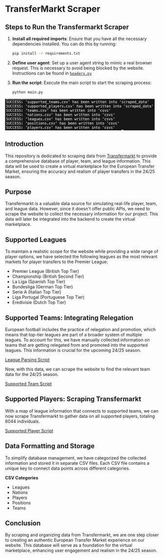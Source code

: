 # TransferMarkt Scraper

## Steps to Run the Transfermarkt Scraper

1. **Install all required imports**:
    Ensure that you have all the necessary dependencies installed. You can do this by running:
    ```bash
    pip install -r requirements.txt
    ```

2. **Define user agent**:
    Set up a user agent string to mimic a real browser request. This is necessary to avoid being blocked by the website. Instructions can be found in [`headers.py`](https://github.com/athom031/Dream-Team-Transfers/blob/main/transfermarkt_scraper/constants/headers.py)


3. **Run the script**:
    Execute the main script to start the scraping process:
    ```bash
    python main.py
    ```
    
![Demo](Demo.png)

## Introduction

This repository is dedicated to scraping data from [Transfermarkt](https://www.transfermarkt.com) to provide a comprehensive database of player, team, and league information. This data will be used to create a virtual marketplace for the European Transfer Market, ensuring the accuracy and realism of player transfers in the 24/25 season.

## Purpose

Transfermarkt is a valuable data source for simulating real-life player, team, and league data. However, since it doesn't offer public APIs, we need to scrape the website to collect the necessary information for our project. This data will later be integrated into the backend to create the virtual marketplace.

## Supported Leagues

To maintain a realistic scope for the website while providing a wide range of player options, we have selected the following leagues as the most relevant markets for player transfers to the Premier League:

- Premier League (British Top Tier)
- Championship (British Second Tier)
- La Liga (Spanish Top Tier)
- Bundesliga (German Top Tier)
- Serie A (Italian Top Tier)
- Liga Portugal (Portuguese Top Tier)
- Eredivisie (Dutch Top Tier)

## Supported Teams: Integrating Relegation

European football includes the practice of relegation and promotion, which means that top-tier leagues are part of a broader system of multiple leagues. To account for this, we have manually collected information on teams that are getting relegated from and promoted into the supported leagues. This information is crucial for the upcoming 24/25 season.

[League Parsing Script](https://github.com/athom031/Dream-Team-Transfers/blob/main/transfermarkt_scraper/constants/leagues_to_parse.py)

Now, with this data, we can scrape the website to find the relevant team data for the 24/25 season.

[Supported Team Script](https://github.com/athom031/Dream-Team-Transfers/blob/main/transfermarkt_scraper/scraped_data/scrape_and_get_supported_teams.py)

## Supported Players: Scraping Transfermarkt

With a map of league information that connects to supported teams, we can now scrape Transfermarkt to gather data on all supported players, totaling 6044 individuals.

[Supported Player Script](https://github.com/athom031/Dream-Team-Transfers/blob/main/transfermarkt_scraper/scraped_data/scrape_and_get_supported_players.py)

## Data Formatting and Storage

To simplify database management, we have categorized the collected information and stored it in separate CSV files. Each CSV file contains a unique key to connect data points across different categories.

**CSV Categories**
- Leagues
- Nations
- Players
- Positions
- Teams

## Conclusion

By scraping and organizing data from Transfermarkt, we are one step closer to creating an authentic European Transfer Market experience on our website. This database will serve as a foundation for the virtual marketplace, enhancing user engagement and realism in the 24/25 season.
